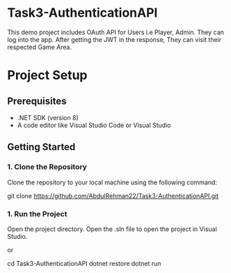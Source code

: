 # Task3-AuthenticationAPI
This demo project includes OAuth API for Users i.e Player, Admin.
They can log into the app. After getting the JWT in the response, They can visit their respected Game Area.

# Project Setup

## Prerequisites
- .NET SDK (version 8)
- A code editor like Visual Studio Code or Visual Studio

## Getting Started

### 1. Clone the Repository
Clone the repository to your local machine using the following command:

git clone https://github.com/AbdulRehman22/Task3-AuthenticationAPI.git

### 1. Run the Project
Open the project directory.
Open the .sln file to open the project in Visual Studio.

or

cd Task3-AuthenticationAPI
dotnet restore
dotnet run